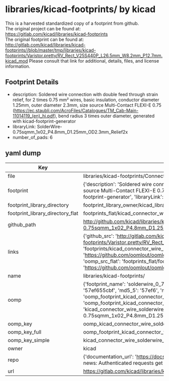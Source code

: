 # libraries/kicad-footprints/ by kicad  
This is a harvested standardized copy of a footprint from github.  
The original project can be found at:  
https://gitlab.com/kicad/libraries/kicad-footprints  
The original footprint can be found at:
http://gitlab.com/kicad/libraries/kicad-footprints//blob/master/tmp/libraries/kicad-footprints/Varistor.pretty/RV_Rect_V25S440P_L26.5mm_W8.2mm_P12.7mm.kicad_mod
Please consult that link for additional, details, files, and license information.  
## Footprint Details
* description: Soldered wire connection with double feed through strain relief, for 2 times 0.75 mm² wires, basic insulation, conductor diameter 1.25mm, outer diameter 2.3mm, size source Multi-Contact FLEXI-E 0.75 (https://ec.staubli.com/AcroFiles/Catalogues/TM_Cab-Main-11014119_(en)_hi.pdf), bend radius 3 times outer diameter, generated with kicad-footprint-generator  
* libraryLink: SolderWire-0.75sqmm_1x02_P4.8mm_D1.25mm_OD2.3mm_Relief2x  
* number_of_pads: 6  
## yaml dump  
| Key | Value |  
| --- | --- |  
| file | libraries/kicad-footprints/Connector_Wire.pretty/SolderWire-0.75sqmm_1x02_P4.8mm_D1.25mm_OD2.3mm_Relief2x.kicad_mod |  
| footprint | {'description': 'Soldered wire connection with double feed through strain relief, for 2 times 0.75 mm² wires, basic insulation, conductor diameter 1.25mm, outer diameter 2.3mm, size source Multi-Contact FLEXI-E 0.75 (https://ec.staubli.com/AcroFiles/Catalogues/TM_Cab-Main-11014119_(en)_hi.pdf), bend radius 3 times outer diameter, generated with kicad-footprint-generator', 'libraryLink': 'SolderWire-0.75sqmm_1x02_P4.8mm_D1.25mm_OD2.3mm_Relief2x', 'number_of_pads': 6} |  
| footprint_library_directory | footprint_library_owner/kicad_libraries/kicad-footprints/ |  
| footprint_library_directory_flat | footprints_flat/kicad_connector_wire_solderwire_0_75sqmm_1x02_p4_8mm_d1_25mm_od2_3mm_relief2x/working |  
| github_path | http://github.com/kicad/libraries/kicad-footprints//blob/master/tmp/libraries/kicad-footprints/Connector_Wire.pretty/SolderWire-0.75sqmm_1x02_P4.8mm_D1.25mm_OD2.3mm_Relief2x.kicad_mod |  
| links | {'github_src': 'http://gitlab.com/kicad/libraries/kicad-footprints//blob/master/tmp/libraries/kicad-footprints/Varistor.pretty/RV_Rect_V25S440P_L26.5mm_W8.2mm_P12.7mm.kicad_mod', 'github_src_repo': 'https://gitlab.com/kicad/libraries/kicad-footprints', 'oomp_bot': 'footprints/kicad_connector_wire_solderwire_0_75sqmm_1x02_p4_8mm_d1_25mm_od2_3mm_relief2x/working', 'oomp_bot_github': 'https://github.com/oomlout/oomlout_oomp_footprint_bot/tree/main/footprints/kicad_connector_wire_solderwire_0_75sqmm_1x02_p4_8mm_d1_25mm_od2_3mm_relief2x/working', 'oomp_src_flat': 'footprints_flat/footprints_flat/kicad_connector_wire_solderwire_0_75sqmm_1x02_p4_8mm_d1_25mm_od2_3mm_relief2x/working', 'oomp_src_flat_github': 'https://github.com/oomlout/oomlout_oomp_footprint_src/tree/main/footprints_flat/kicad_connector_wire_solderwire_0_75sqmm_1x02_p4_8mm_d1_25mm_od2_3mm_relief2x/working'} |  
| name | libraries/kicad-footprints/ |  
| oomp | {'footprint_name': 'solderwire_0_75sqmm_1x02_p4_8mm_d1_25mm_od2_3mm_relief2x', 'library_name': 'connector_wire', 'md5': '57ef655cbf4af2544144e4ac3affb493', 'md5_10': '57ef655cbf', 'md5_5': '57ef6', 'md5_6': '57ef65', 'oomp_key': 'oomp_kicad_connector_wire_solderwire_0_75sqmm_1x02_p4_8mm_d1_25mm_od2_3mm_relief2x', 'oomp_key_extra': 'oomp_footprint_kicad_connector_wire_solderwire_0_75sqmm_1x02_p4_8mm_d1_25mm_od2_3mm_relief2x', 'oomp_key_full': 'oomp_footprint_kicad_connector_wire_solderwire_0_75sqmm_1x02_p4_8mm_d1_25mm_od2_3mm_relief2x_57ef65', 'oomp_key_simple': 'kicad_connector_wire_solderwire_0_75sqmm_1x02_p4_8mm_d1_25mm_od2_3mm_relief2x', 'original_filename': 'libraries/kicad-footprints/Connector_Wire.pretty/SolderWire-0.75sqmm_1x02_P4.8mm_D1.25mm_OD2.3mm_Relief2x.kicad_mod', 'owner_name': 'kicad'} |  
| oomp_key | oomp_kicad_connector_wire_solderwire_0_75sqmm_1x02_p4_8mm_d1_25mm_od2_3mm_relief2x |  
| oomp_key_full | oomp_footprint_kicad_connector_wire_solderwire_0_75sqmm_1x02_p4_8mm_d1_25mm_od2_3mm_relief2x |  
| oomp_key_simple | kicad_connector_wire_solderwire_0_75sqmm_1x02_p4_8mm_d1_25mm_od2_3mm_relief2x |  
| owner | kicad |  
| repo | {'documentation_url': 'https://docs.github.com/rest/overview/resources-in-the-rest-api#rate-limiting', 'message': "API rate limit exceeded for 84.66.173.59. (But here's the good news: Authenticated requests get a higher rate limit. Check out the documentation for more details.)"} |  
| url | https://gitlab.com/kicad/libraries/kicad-footprints |  

